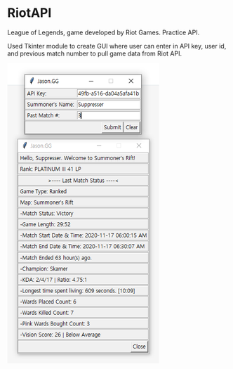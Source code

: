 # RiotAPI
League of Legends, game developed by Riot Games. Practice API.

Used Tkinter module to create GUI where user can enter in API key, user id, and previous match number to pull game data from Riot API.

![Screenshot](riot.PNG)
